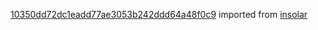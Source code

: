 [10350dd72dc1eadd77ae3053b242ddd64a48f0c9](https://github.com/insolar/insolar/commit/10350dd72dc1eadd77ae3053b242ddd64a48f0c9) imported from [insolar](https://github.com/insolar/insolar)
